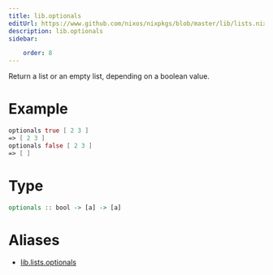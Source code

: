 ```yaml
---
title: lib.optionals
editUrl: https://www.github.com/nixos/nixpkgs/blob/master/lib/lists.nix#L464C5
description: lib.optionals
sidebar:

    order: 8
---
```


Return a list or an empty list, depending on a boolean value.

# Example

```nix
optionals true [ 2 3 ]
=> [ 2 3 ]
optionals false [ 2 3 ]
=> [ ]
```

# Type

```haskell
optionals :: bool -> [a] -> [a]
```


# Aliases

- [lib.lists.optionals](/nix-doc-comments/reference/lib/lists/lib-lists-optionals)


